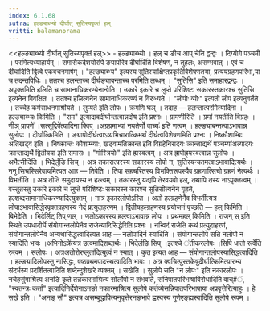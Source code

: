 ```yaml
---
index: 6.1.68
sutra: हल्ङ्याब्भ्यो दीर्घात्‌ सुतिस्यपृक्तं हल्
vritti: balamanorama
---
```


<<हल्ङ्याब्भ्यो दीर्घात् सुतिस्यपृक्तं हल्>> - हल्ङ्याब्भ्यो । हल् च ङीच आप् चेति द्वन्द्वः । दिग्योगे पञ्चमी । परमित्यध्याहार्यम् । समासैकदेशयोरपि ङ्यापोरेव दीर्घादिति विशेषणं, न तुहलः, असम्भवात् । एवं च दीर्घादिति द्वित्वे एकवचनमार्षम् । "हल्ङ्याब्भ्य" इत्यस्य सुतिस्याक्षिप्तप्रकृतिविशेषणतया, प्रत्ययग्रहणपरिभा,या च तदन्तविधिः । ततश्च हलन्ताच्च दीर्घङ्याबन्ताच्च परमिति लब्धम् । "सुतिसि" इति समाहारद्वन्द्वः । अपृक्तमिति हलिति च सामानाधिकरण्येनान्वेति । उकारे इकारे च लुप्ते परिशिष्टः सकारस्तकारश्च सुतिसि इत्यनेन विवक्षितः । ततश्च हलित्यनेन सामानाधिकरण्यं न विरुध्यते । "लोपोः व्योः" इत्यतो लोप इत्यनुवर्तते । तच्चेह कर्मसाधनमाश्रीयते । लुप्यते इति लोपः । क्रमणि घञ् । तदाह — हलन्तात्परमित्यादिना । हल्ङ्याब्भ्यः किमिति । "राम" इत्यादावदीर्घान्तत्वान्नदोष इति प्रश्नः । ग्रामणीरिति । ग्रमां नयतीति विग्रहः ।णीञ् प्रापणे॑ ।सत्सूद्विषे॑त्यादिना क्विप् ।अग्रग्रमाभ्यां नयतेर्णो वाच्यः॑ इति णत्वम् । हल्ङ्याबन्तत्वाऽभावान्न सुलोपः । दीर्घात्किमिति । ङ्यापोर्दीर्घत्वाऽव्यभिचारात्किमर्थं दीर्घत्वविशेषणमिति प्रश्नः । निष्कौशाम्बिः अतिखट्व इति । निष्क्रान्तः कौशाम्ब्याः, खट्वामतिक्रान्त इति विग्रहेनिरादयः क्रान्ताद्यर्थे पञ्चम्या॑अत्यादयः क्रान्ताद्यर्थे द्वितीयया॑ इति समासः । "गोस्त्रियोः" इति ह्यस्वत्वम् । अत्र ह्रापोह्र्यस्वत्वान्न सुलोपः । अभैत्सीदिति । भिदेर्लुङि सिच् । अत्र तकारात्परस्य सकारस्य लोपो न, सुतिस्यन्यतमत्वाऽभावादित्यर्थः । ननु सिचस्सिरेवायमित्यत आह — तिपेति । तिपा सहचरितस्य विभक्तिरूपस्यैव ग्रहणात्सिचो ग्रहणं नेत्यर्थः । विभर्तीति । अत्र तीति समुदायस्य न हल्त्वम् । तकारस्तु यद्यपि तेरवयवो हल्, तथापि तस्य नाऽपृक्तत्वम् । वस्तुतस्तु उकारे इकारे च लुप्ते परिशिष्टः सकारस्त कारश्च सुतिसीत्यनेन गृह्रते, हल्शब्दसामानाधिकरण्यादित्युक्तम् । नात्र इकारलोपोऽस्ति । अतो हल्ग्रहणेनैव विभर्तीत्यत्र लोपाऽभावासिद्धेरपृक्तग्रहणस्य नेदं प्रत्युदाहरणम् । द्वितीयहल्ग्रहणस्य प्रयोजनं पृच्छति — हल् किमिति । बिभेदेति । भिदेर्लिट् तिप् णल् । णलोऽकारस्य हल्त्वाऽभावान्न लोपः । प्रथमहल् किमिति । राजन् स् इति स्थिते उपधादीर्घे संयोगान्तलोपेनैव राजेत्यादिसिद्धेरिति प्रश्नः । नन्विदं राजेति कथं प्रत्युदाहरणं, संयोगान्तलोपेनैव अन्यथासिद्धत्वादित्यत आह — नलोपादिर्न स्यादिति । संयोगान्तलोपे सति नलोपो न स्यादिति भावः ।अभिनोऽत्रे॑त्यत्र उत्वमादिशब्दार्थः । भिदेर्लङि सिप् ।इतश्चे ॑तीकरलोपः ।सिपि धातो रूर्वे॑ति रुत्वम् । सलोपः । अत्रअतोरोरप्लुता॑दित्युत्वं न स्यात् । कुत इत्यत आह — संयोगान्तलोपस्यासिद्धत्वादिति । हल्ङ्यादिलोपस्तु नासिद्धः, षष्ठप्रथमपादस्थत्वादिति भावः । अत्र क्वचित्पुस्तकेषुदीर्घात्किमित्यारभ्य संदर्भस्य प्रदर्शितत्वादिति शब्देन्दुशेखरे व्यक्तम् । सखेति । सुलोपे सति "न लोपः" इति नकारलोपः । नचेहसु॑माश्रित्य अनङि कृते तन्नकारमाश्रित्य सोर्लोपो न संभवति, संनिपातपरिभाषाविरोधादिति वाच्#ं, "स्वतन्त्रः कर्ता" इत्यादिनिर्देशेनाऽनङो नकारमाश्रित्य सुलोपे कर्तव्येसन्निपातपरिभाषाया अप्रवृत्तेरित्याहुः । हे सखे इति । "अनङ् सौ" इत्यत्र असम्बुद्धावित्यनुवृत्तेरनङभावे ह्वस्वस्य गुणेएङ्ह्यस्वा॑दिति सुलोपे रूपम् ।
